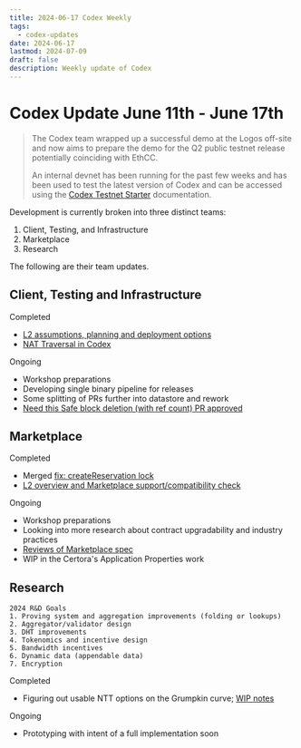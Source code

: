 ```yaml
---
title: 2024-06-17 Codex Weekly
tags:
  - codex-updates
date: 2024-06-17
lastmod: 2024-07-09
draft: false
description: Weekly update of Codex
---
```


# Codex Update June 11th - June 17th
> The Codex team wrapped up a successful demo at the Logos off-site and now aims to prepare the demo for the Q2 public testnet release potentially coinciding with EthCC. 
> 
> An internal devnet has been running for the past few weeks and has been used to test the latest version of Codex and can be accessed using the [Codex Testnet Starter](https://github.com/codex-storage/codex-testnet-starter) documentation.

Development is currently broken into three distinct teams: 

1. Client, Testing, and Infrastructure
2. Marketplace 
3. Research

The following are their team updates.

## Client, Testing and Infrastructure
Completed
- [L2 assumptions, planning and deployment options](https://github.com/orgs/codex-storage/projects/3/views/11?pane=issue&itemId=66247672)
- [NAT Traversal in Codex](https://hackmd.io/UxYaQ3dqS1CUU8pxO6-PuQ)

Ongoing
- Workshop preparations
- Developing single binary pipeline for releases
- Some splitting of PRs further into datastore and rework
- [Need this Safe block deletion (with ref count) PR approved](https://github.com/search?q=org%3Acodex-storage+631&type=pullrequests)

## Marketplace
Completed
- Merged [fix: createReservation lock](https://github.com/codex-storage/nim-codex/pull/825)
- [L2 overview and Marketplace support/compatibility check](https://github.com/codex-storage/codex-research/pull/192/files)

Ongoing
- Workshop preparations
- Looking into more research about contract upgradability and industry practices
- [Reviews of Marketplace spec](https://github.com/vacp2p/rfc-index/pull/36)
- WIP in the Certora's Application Properties work

## Research
```
2024 R&D Goals
1. Proving system and aggregation improvements (folding or lookups)
2. Aggregator/validator design
3. DHT improvements
4. Tokenomics and incentive design
5. Bandwidth incentives
6. Dynamic data (appendable data)
7. Encryption
```
Completed
- Figuring out usable NTT options on the Grumpkin curve; [WIP notes](https://hackmd.io/@bkomuves/BJe6hiZBC)

Ongoing
- Prototyping with intent of a full implementation soon